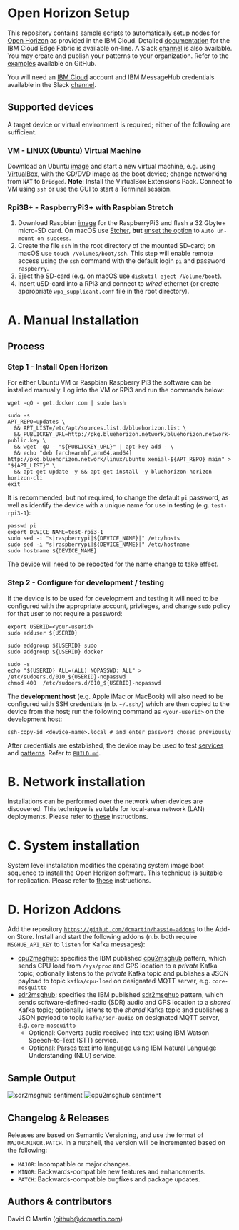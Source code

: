 # Open Horizon Setup

This repository contains sample scripts to automatically setup nodes for [Open Horizon][open-horizon] as provided in the IBM Cloud.  Detailed [documentation][edge-fabric] for the IBM Cloud Edge Fabric is available on-line.  A Slack [channel][edge-slack] is also available.  You may create and publish your patterns to your organization.  Refer to the [examples][examples] available on GitHub.

You will need an [IBM Cloud][ibm-cloud] account and IBM MessageHub credentials available in the Slack [channel][edge-slack].

## Supported devices
A target device or virtual environment is required; either of the following are sufficient.

### VM - LINUX (Ubuntu) Virtual Machine
Download an Ubuntu [image][ubuntu-image] and start a new virtual machine, e.g. using [VirtualBox][virtualbox], with the CD/DVD image as the boot device; change networking from `NAT` to `Bridged`.  **Note**: Install the VirtualBox Extensions Pack.  Connect to VM using `ssh` or use the GUI to start a Terminal session.

### Rpi3B+ - RaspberryPi3+ with Raspbian Stretch
1. Download Raspbian [image][raspbian-image] for the RaspberryPi3 and flash a 32 Gbyte+ micro-SD card.  On macOS use [Etcher][etcher-io], **but** <ins>unset the option</ins> to `Auto un-mount on success`.
1. Create the file `ssh` in the root directory of the mounted SD-card; on macOS use `touch /Volumes/boot/ssh`.  This step will enable remote access using the `ssh` command with the default login `pi` and password `raspberry`.
1. Eject the SD-card (e.g. on macOS use `diskutil eject /Volume/boot`).
1. Insert uSD-card into a RPi3 and connect to _wired_ ethernet (or create appropriate `wpa_supplicant.conf` file in the root directory).

# A. Manual Installation
## Process
### Step 1 - Install Open Horizon
For either Ubuntu VM or Raspbian Raspberry Pi3 the software can be installed manually.  Log into the VM or RPi3 and run the commands below:

```
wget -qO - get.docker.com | sudo bash
```

```
sudo -s
APT_REPO=updates \
  && APT_LIST=/etc/apt/sources.list.d/bluehorizon.list \
  && PUBLICKEY_URL=http://pkg.bluehorizon.network/bluehorizon.network-public.key \
  && wget -qO - "${PUBLICKEY_URL}" | apt-key add - \
  && echo "deb [arch=armhf,arm64,amd64] http://pkg.bluehorizon.network/linux/ubuntu xenial-${APT_REPO} main" > "${APT_LIST}" \
  && apt-get update -y && apt-get install -y bluehorizon horizon horizon-cli
exit
```

It is recommended, but not required, to change the default `pi` password,  as well as identify the device with a unique name for use in testing (e.g. `test-rpi3-1`):

```
passwd pi
export DEVICE_NAME=test-rpi3-1
sudo sed -i "s|raspberrypi|${DEVICE_NAME}|" /etc/hosts
sudo sed -i "s|raspberrypi|${DEVICE_NAME}|" /etc/hostname
sudo hostname ${DEVICE_NAME}
```
The device will need to be rebooted for the name change to take effect.

### Step 2 - Configure for development / testing

If the device is to be used for development and testing it will need to be configured with the appropriate account, privileges, and change `sudo` policy for that user to not require a password:

```
export USERID=<your-userid>
sudo adduser ${USERID} 
```

```
sudo addgroup ${USERID} sudo
sudo addgroup ${USERID} docker
```

```
sudo -s
echo "${USERID} ALL=(ALL) NOPASSWD: ALL" >  /etc/sudoers.d/010_${USERID}-nopasswd
chmod 400  /etc/sudoers.d/010_${USERID}-nopasswd
```

The **development host** (e.g. Apple iMac or MacBook) will also need to be configured with SSH credentials (n.b. `~/.ssh/`) which are then copied to the device from the host; run the following command as `<your-userid>` on the development host:

```
ssh-copy-id <device-name>.local # and enter password chosed previously
```

After credentials are established, the device may be used to test [services][service-md] and [patterns][pattern-md].  Refer to [`BUILD.md`][build-md].

[make-md]: https://github.com/dcmartin/open-horizon/blob/master/MAKE.md
[build-md]: https://github.com/dcmartin/open-horizon/blob/master/BUILD.md
[pattern-md]: https://github.com/dcmartin/open-horizon/blob/master/PATTERN.md
[service-md]: https://github.com/dcmartin/open-horizon/blob/master/SERVICE.md

# B. Network installation

Installations can be performed over the network when devices are discovered.  This technique is suitable for local-area network (LAN) deployments. Please refer to [these][network] instructions.

# C. System installation

System level installation modifies the operating system image boot sequence to install the Open Horizon software.  This technique is suitable for replication.  Please refer to [these][system] instructions.

# D. Horizon Addons

Add the repository [`https://github.com/dcmartin/hassio-addons`][dcm-addons] to the Add-on Store.  Install and start the following addons (n.b. both require `MSGHUB_API_KEY` to `listen` for Kafka messages):

+ [cpu2msghub][cpu2msghub-addon]: specifies the IBM published [cpu2msghub][cpu2msghub-pattern] pattern, which sends CPU load from `/sys/proc` and GPS location to a _private_ Kafka topic; optionally listens to the _private_ Kafka topic and publishes a JSON payload to topic `kafka/cpu-load` on designated MQTT server, e.g. `core-mosquitto`
+ [sdr2msghub][sdr2msghub-addon]: specifies the IBM published [sdr2msghub][sdr2msghub-pattern] pattern, which sends software-defined-radio (SDR) audio and GPS location to a _shared_ Kafka topic; optionally listens to the _shared_ Kafka topic and publishes a JSON payload to topic `kafka/sdr-audio` on designated MQTT server, e.g. `core-mosquitto`
  - Optional: Converts audio received into text using IBM Watson Speech-to-Text (STT) service.
  - Optional: Parses text into language using IBM Natural Language Understanding (NLU) service.

## Sample Output

![sdr2msghub sentiment](https://github.com/dcmartin/hassio-addons/raw/master/sdr2msghub/sdr2msghub_sentiment.png?raw=true "SDR2MSGHUB")
![cpu2msghub sentiment](https://github.com/dcmartin/hassio-addons/raw/master/cpu2msghub/cpu2msghub_cpu.png?raw=true "CPU2MSGHUB")

## Changelog & Releases

Releases are based on Semantic Versioning, and use the format
of ``MAJOR.MINOR.PATCH``. In a nutshell, the version will be incremented
based on the following:

- ``MAJOR``: Incompatible or major changes.
- ``MINOR``: Backwards-compatible new features and enhancements.
- ``PATCH``: Backwards-compatible bugfixes and package updates.

## Authors & contributors

David C Martin (github@dcmartin.com)


[commits]: https://github.com/dcmartin/open-horizon/setup/commits/master
[contributors]: https://github.com/dcmartin/open-horizon/setup/graphs/contributors
[cpu2msghub-addon]: https://github.com/dcmartin/hassio-addons/tree/master/cpu2msghub
[cpu2msghub-pattern]: https://github.com/open-horizon/examples/tree/master/edge/msghub/cpu2msghub
[dcm-addons]: https://github.com/dcmartin/hassio-addons
[dcmartin]: https://github.com/dcmartin
[docker]: https://www.docker.com/
[edge-fabric]: https://console.test.cloud.ibm.com/docs/services/edge-fabric/getting-started.html
[edge-install]: https://console.test.cloud.ibm.com/docs/services/edge-fabric/adding-devices.html
[edge-slack]: https://ibm-cloudplatform.slack.com/messages/edge-fabric-users/
[etcher-io]: https://www.balena.io/etcher/
[examples]: https://github.com/open-horizon/examples
[ha-addons]: https://github.com/hassio-addons
[ha-home]: https://www.home-assistant.io/
[hassio-install]: https://www.home-assistant.io/hassio/installation/
[hassio-setup]: https://github.com/dcmartin/open-horizon/blob/master/setup/hassio-install.sh
[horizon-setup]: https://github.com/dcmartin/open-horizon/blob/master/setup/hzn-install.sh
[ibm-apikeys]: https://console.bluemix.net/iam/#/apikeys
[ibm-cloud]: http://cloud.ibm.com/
[ibm-registration]: https://console.bluemix.net/registration/
[issue]: https://github.com/dcmartin/open-horizon/setup/issues
[keepchangelog]: http://keepachangelog.com/en/1.0.0/
[network]: https://github.com/dcmartin/open-horizon/tree/master/setup/NETWORK.md
[open-horizon]: https://github.com/open-horizon
[raspbian-image]: https://www.raspberrypi.org/downloads/raspbian/
[releases]: https://github.com/dcmartin/open-horizon/setup/releases
[repository]: https://github.com/dcmartin/open-horizon/setup
[sdr2msghub-addon]: https://github.com/dcmartin/hassio-addons/tree/master/sdr2msghub
[sdr2msghub-pattern]: https://github.com/open-horizon/examples/tree/master/edge/msghub/sdr2msghub
[setup-readme]: https://github.com/dcmartin/open-horizon/blob/master/setup/README.md
[setupdir]: https://github.com/dcmartin/open-horizon/tree/master/setup
[system]: https://github.com/dcmartin/open-horizon/tree/master/setup/SYSTEM.md
[ubuntu-image]: http://releases.ubuntu.com/18.04.1/
[virtualbox]: http://www.virtualbox.org/
